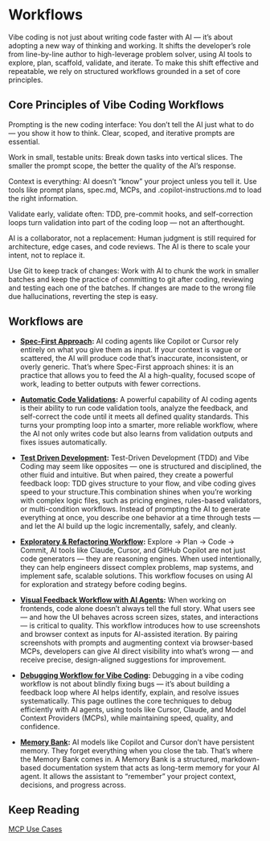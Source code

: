 # Workflows

Vibe coding is not just about writing code faster with AI — it’s about adopting a new way of thinking and working. It shifts the developer’s role from line-by-line author to high-leverage problem solver, using AI tools to explore, plan, scaffold, validate, and iterate. To make this shift effective and repeatable, we rely on structured workflows grounded in a set of core principles.

## Core Principles of Vibe Coding Workflows

Prompting is the new coding interface: You don’t tell the AI just what to do — you show it how to think. Clear, scoped, and iterative prompts are essential.

Work in small, testable units: Break down tasks into vertical slices. The smaller the prompt scope, the better the quality of the AI’s response.

Context is everything: AI doesn’t “know” your project unless you tell it. Use tools like prompt plans, spec.md, MCPs, and .copilot-instructions.md to load the right information.

Validate early, validate often: TDD, pre-commit hooks, and self-correction loops turn validation into part of the coding loop — not an afterthought.

AI is a collaborator, not a replacement: Human judgment is still required for architecture, edge cases, and code reviews. The AI is there to scale your intent, not to replace it.

Use Git to keep track of changes: Work with AI to chunk the work in smaller batches and keep the practice of committing to git after coding, reviewing and testing each one of the batches. If changes are made to the wrong file due hallucinations, reverting the step is easy.

## Workflows are

- **[Spec-First Approach](./workflows/SPEC_FIRST_APPROACH.md):** AI coding agents like Copilot or Cursor rely entirely on what you give them as input. If your context is vague or scattered, the AI will produce code that’s inaccurate, inconsistent, or overly generic. That’s where Spec-First approach shines: it is an practice that allows you to feed the AI a high-quality, focused scope of work, leading to better outputs with fewer corrections.

- **[Automatic Code Validations](./workflows/AUTO_VALIDATIONS.md):** A powerful capability of AI coding agents is their ability to run code validation tools, analyze the feedback, and self-correct the code until it meets all defined quality standards. This turns your prompting loop into a smarter, more reliable workflow, where the AI not only writes code but also learns from validation outputs and fixes issues automatically.

- **[Test Driven Development](./workflows/TDD.md):** Test-Driven Development (TDD) and Vibe Coding may seem like opposites — one is structured and disciplined, the other fluid and intuitive. But when paired, they create a powerful feedback loop: TDD gives structure to your flow, and vibe coding gives speed to your structure.This combination shines when you’re working with complex logic files, such as pricing engines, rules-based validators, or multi-condition workflows. Instead of prompting the AI to generate everything at once, you describe one behavior at a time through tests — and let the AI build up the logic incrementally, safely, and cleanly.

- **[Exploratory & Refactoring Workflow](./workflows/EXPLORATORY.md):** Explore → Plan → Code → Commit, AI tools like Claude, Cursor, and GitHub Copilot are not just code generators — they are reasoning engines. When used intentionally, they can help engineers dissect complex problems, map systems, and implement safe, scalable solutions. This workflow focuses on using AI for exploration and strategy before coding begins.

- **[Visual Feedback Workflow with AI Agents](./workflows/VISUAL_FEEDBACK.md):** When working on frontends, code alone doesn’t always tell the full story. What users see — and how the UI behaves across screen sizes, states, and interactions — is critical to quality. This workflow introduces how to use screenshots and browser context as inputs for AI-assisted iteration. By pairing screenshots with prompts and augmenting context via browser-based MCPs, developers can give AI direct visibility into what’s wrong — and receive precise, design-aligned suggestions for improvement.

- **[Debugging Workflow for Vibe Coding](./workflows/DEBUG.md):** Debugging in a vibe coding workflow is not about blindly fixing bugs — it’s about building a feedback loop where AI helps identify, explain, and resolve issues systematically. This page outlines the core techniques to debug efficiently with AI agents, using tools like Cursor, Claude, and Model Context Providers (MCPs), while maintaining speed, quality, and confidence.

- **[Memory Bank](./workflows/MEMORY_BANK.md):** AI models like Copilot and Cursor don’t have persistent memory. They forget everything when you close the tab. That’s where the Memory Bank comes in. A Memory Bank is a structured, markdown-based documentation system that acts as long-term memory for your AI agent. It allows the assistant to “remember” your project context, decisions, and progress across.

## Keep Reading

[MCP Use Cases](./MCPS.md)